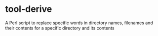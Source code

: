 # tool-derive
A Perl script to replace specific words in directory names, filenames and their contents for a specific directory and its contents
